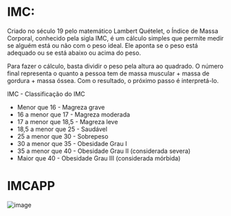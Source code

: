 # IMC: 
Criado no século 19 pelo matemático Lambert Quételet, o Índice de Massa Corporal, conhecido pela sigla IMC, é um cálculo simples que permite medir se alguém está ou não com o peso ideal. Ele aponta se o peso está adequado ou se está abaixo ou acima do peso.

Para fazer o cálculo, basta dividir o peso pela altura ao quadrado. O número final representa o quanto a pessoa tem de massa muscular + massa de gordura + massa óssea. Com o resultado, o próximo passo é interpretá-lo.

IMC - Classificação do IMC

- Menor que 16 - Magreza grave
- 16 a menor que 17 - Magreza moderada
- 17 a menor que 18,5 - Magreza leve
- 18,5 a menor que 25 - Saudável
- 25 a menor que 30 - Sobrepeso
- 30 a menor que 35 - Obesidade Grau I
- 35 a menor que 40 - Obesidade Grau II (considerada severa)
- Maior que 40 - Obesidade Grau III (considerada mórbida)

# IMCAPP
![image](https://user-images.githubusercontent.com/4484816/218320163-dcec35b3-a305-43ab-ba0d-32ef24a4ec1b.png "imcapp homepage")
